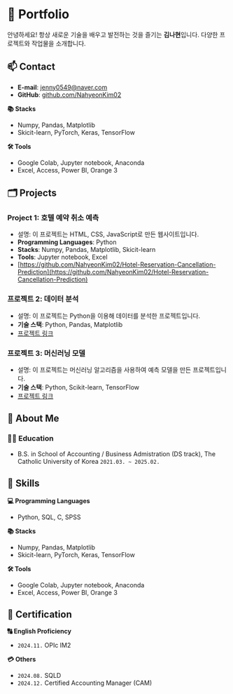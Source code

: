 # 📌 Portfolio

안녕하세요! 항상 새로운 기술을 배우고 발전하는 것을 즐기는 **김나현**입니다.
다양한 프로젝트와 작업물을 소개합니다.

## 📫 Contact
- **E-mail**: [jenny0549@naver.com](mailto:jenny0549@naver.com)
- **GitHub**: [github.com/NahyeonKim02](https://github.com/NahyeonKim02)

**📚 Stacks**
- Numpy, Pandas, Matplotlib
- Skicit-learn, PyTorch, Keras, TensorFlow

**🛠️ Tools**
- Google Colab, Jupyter notebook, Anaconda
- Excel, Access, Power BI, Orange 3

## 🗂️ Projects

### Project 1: 호텔 예약 취소 예측

- 설명: 이 프로젝트는 HTML, CSS, JavaScript로 만든 웹사이트입니다.
- **Programming Languages**: Python
- **Stacks**: Numpy, Pandas, Matplotlib, Skicit-learn
- **Tools**: Jupyter notebook, Excel
- [https://github.com/NahyeonKim02/Hotel-Reservation-Cancellation-Prediction](https://github.com/NahyeonKim02/Hotel-Reservation-Cancellation-Prediction)

### 프로젝트 2: 데이터 분석

- 설명: 이 프로젝트는 Python을 이용해 데이터를 분석한 프로젝트입니다.
- **기술 스택**: Python, Pandas, Matplotlib
- [프로젝트 링크](https://github.com/NahyeonKim02/project2)

### 프로젝트 3: 머신러닝 모델

- 설명: 이 프로젝트는 머신러닝 알고리즘을 사용하여 예측 모델을 만든 프로젝트입니다.
- **기술 스택**: Python, Scikit-learn, TensorFlow
- [프로젝트 링크](https://github.com/NahyeonKim02/project3)


## 🔭 About Me

### 🧑‍🎓 Education
- B.S. in School of Accounting / Business Admistration (DS track), The Catholic University of Korea ```2021.03. ~ 2025.02.``` 


## 🎨 Skills
**💻 Programming Languages**
- Python, SQL, C, SPSS

**📚 Stacks**
- Numpy, Pandas, Matplotlib
- Skicit-learn, PyTorch, Keras, TensorFlow

**🛠️ Tools**
- Google Colab, Jupyter notebook, Anaconda
- Excel, Access, Power BI, Orange 3


## 🪪 Certification
**🔠 English Proficiency**
- ```2024.11.```  OPIc IM2

**💳 Others**
- ```2024.08.```  SQLD
- ```2024.12.```  Certified Accounting Manager (CAM)
